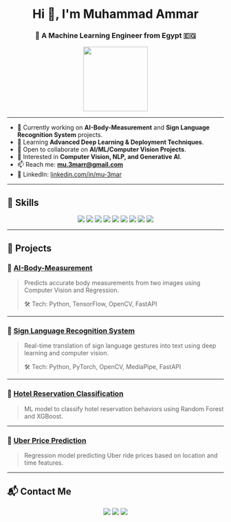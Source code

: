 <h1 align="center">Hi 👋, I'm Muhammad Ammar</h1>
<h3 align="center">🚀 A Machine Learning Engineer from Egypt 🇪🇬</h3>

<p align="center">
  <img src="https://media.giphy.com/media/hvRJCLFzcasrR4ia7z/giphy.gif" width="150px" />
</p>

---

- 🔭 Currently working on **AI-Body-Measurement** and **Sign Language Recognition System** projects.  
- 🌱 Learning **Advanced Deep Learning & Deployment Techniques**.  
- 👯 Open to collaborate on **AI/ML/Computer Vision Projects**.  
- 🤔 Interested in **Computer Vision, NLP, and Generative AI**.  
- 📫 Reach me: **mu.3marr@gmail.com**  
- 🔗 LinkedIn: [linkedin.com/in/mu-3mar](https://www.linkedin.com/in/mu-3mar/)

---

## 🚀 Skills
<p align="center">
  <img src="https://img.shields.io/badge/Python-3670A0?style=for-the-badge&logo=python&logoColor=white" />
  <img src="https://img.shields.io/badge/TensorFlow-FF6F00?style=for-the-badge&logo=tensorflow&logoColor=white" />
  <img src="https://img.shields.io/badge/Keras-D00000?style=for-the-badge&logo=keras&logoColor=white" />
  <img src="https://img.shields.io/badge/PyTorch-EE4C2C?style=for-the-badge&logo=pytorch&logoColor=white" />
  <img src="https://img.shields.io/badge/FastAPI-005571?style=for-the-badge&logo=fastapi&logoColor=white" />
  <img src="https://img.shields.io/badge/OpenCV-5C3EE8?style=for-the-badge&logo=opencv&logoColor=white" />
  <img src="https://img.shields.io/badge/Scikit--Learn-F7931E?style=for-the-badge&logo=scikit-learn&logoColor=white" />
  <img src="https://img.shields.io/badge/Pandas-150458?style=for-the-badge&logo=pandas&logoColor=white" />
  <img src="https://img.shields.io/badge/Numpy-013243?style=for-the-badge&logo=numpy&logoColor=white" />
</p>

---

## 🧩 Projects

### 🚀 [AI-Body-Measurement](https://github.com/mu-3mar/AI-Body-Measurement)
> Predicts accurate body measurements from two images using Computer Vision and Regression.
>
> 🛠 Tech: Python, TensorFlow, OpenCV, FastAPI

---

### 🤟 [Sign Language Recognition System](https://github.com/mu-3mar/Sign-Language-Recognition)
> Real-time translation of sign language gestures into text using deep learning and computer vision.
>
> 🛠 Tech: Python, PyTorch, OpenCV, MediaPipe, FastAPI

---

### 🏨 [Hotel Reservation Classification](https://github.com/mu-3mar/Hotel-Reservation-Classification)
> ML model to classify hotel reservation behaviors using Random Forest and XGBoost.

---

### 🚕 [Uber Price Prediction](https://github.com/mu-3mar/Uber-Price-Prediction)
> Regression model predicting Uber ride prices based on location and time features.

---

## 📬 Contact Me
<p align="center">
  <a href="mailto:mu.3marr@gmail.com"><img src="https://img.shields.io/badge/Gmail-D14836?style=for-the-badge&logo=gmail&logoColor=white" /></a>
  <a href="https://www.linkedin.com/in/mu-3mar/"><img src="https://img.shields.io/badge/LinkedIn-0A66C2?style=for-the-badge&logo=linkedin&logoColor=white" /></a>
  <a href="https://github.com/mu-3mar"><img src="https://img.shields.io/badge/GitHub-100000?style=for-the-badge&logo=github&logoColor=white" /></a>
</p>
